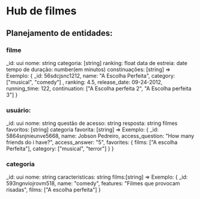 # Hub de filmes

## Planejamento de entidades:

### filme
_id: uui
nome: string
categoria: [string]
ranking: float
data de estreia: date
tempo de duração: number(em minutos)
constinuações: [string]
=> Exemplo:
{
	_id: 56sdcjsnc1212,
	name: "A Escolha Perfeita",
	category: ["musical", "comedy"] ,
	ranking: 4.5,
	release_date: 09-24-2012,
	running_time: 122,
	continuation: ["A Escolha perfeita 2", "A Escolha perfeita 3"]
}

### usuário: 
_id: uui
nome: string
questão de acesso: string
resposta: string
filmes favoritos: [string]
categoria favorita: [string]
=> Exemplo:
{
	_id: 5864snjnieunve5668,
	name: Jobson Pedreiro,
	access_question: "How many friends do i have?",
	access_answer: "5",
	favorites: {
		films: ["A escolha Perfeita"],
		category: ["musical", "terror"]
	}
}

### categoria
_id: uui
nome: string
caracteristicas: string
films:[string]
=> Exemplo:
{
	_id: 593ngnviojrovm518,
	name: "comedy",
	features: "Filmes que provocam risadas",
	films: ["A escolha perfeita"]
}